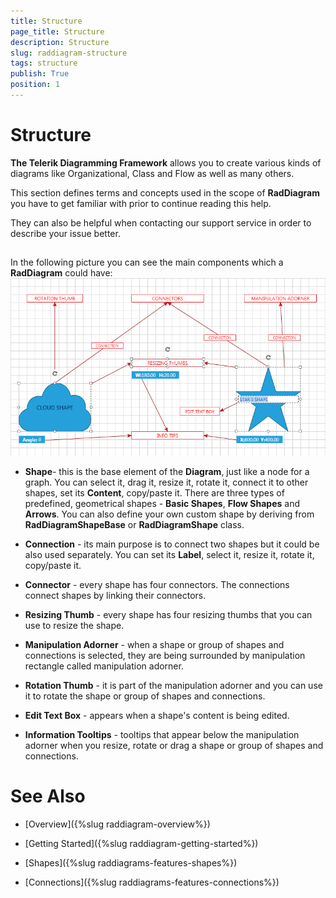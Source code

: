 ```yaml
---
title: Structure
page_title: Structure
description: Structure
slug: raddiagram-structure
tags: structure
publish: True
position: 1
---
```


# Structure



__The Telerik Diagramming Framework__ allows you to create various kinds of diagrams like Organizational, Class and Flow as well as many others.
	  

This section defines terms and concepts used in the scope of __RadDiagram__ you have to get familiar with prior to continue reading this help.
	  

They can also be helpful when contacting our support service in order to describe your issue better.

## 

In the following picture you can see the main components which a __RadDiagram__ could have:
		![Rad Diagrams Visual Structure](images/RadDiagrams_VisualStructure.png)

* __Shape__- this is the base element of the __Diagram__, just like a node for a graph. You can select it, drag it, resize it, rotate it,
				connect it to other shapes, set its __Content__, copy/paste it. There are three types of predefined, geometrical shapes - __Basic Shapes__, __Flow Shapes__ and __Arrows__. You can also define your own custom shape by deriving from __RadDiagramShapeBase__ or __RadDiagramShape__ class.
			  

* __Connection__ - its main purpose is to connect two shapes but it could be also used separately. You can set its __Label__, select it, resize it, rotate it, copy/paste it.
			  

* __Connector__ - every shape has four connectors. The connections connect shapes by linking their connectors.
			  

* __Resizing Thumb__ - every shape has four resizing thumbs that you can use to resize the shape.
			  

* __Manipulation Adorner__ - when a shape or group of shapes and connections is selected, they are being surrounded by manipulation rectangle called manipulation adorner.
			  

* __Rotation Thumb__ - it is part of the manipulation adorner and you can use it to rotate the shape or group of shapes and connections.
			  

* __Edit Text Box__ - appears when a shape's content is being edited.
			  

* __Information Tooltips__ - tooltips that appear below the manipulation adorner when you resize, rotate or drag a shape or group of shapes and connections.
			  

# See Also

 * [Overview]({%slug raddiagram-overview%})

 * [Getting Started]({%slug raddiagram-getting-started%})

 * [Shapes]({%slug raddiagrams-features-shapes%})

 * [Connections]({%slug raddiagrams-features-connections%})
